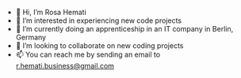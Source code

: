 - 👋 Hi, I’m Rosa Hemati
- 👀 I’m interested in experiencing new code projects
- 🌱 I’m currently doing an apprenticeship in an IT company in Berlin, Germany
- 💞️ I’m looking to collaborate on new coding projects
- 📫 You can reach me by sending an email to r.hemati.business@gmail.com 

<!---
Rosa-h878/Rosa-h878 is a ✨ special ✨ repository because its `README.md` (this file) appears on your GitHub profile.
You can click the Preview link to take a look at your changes.
--->
